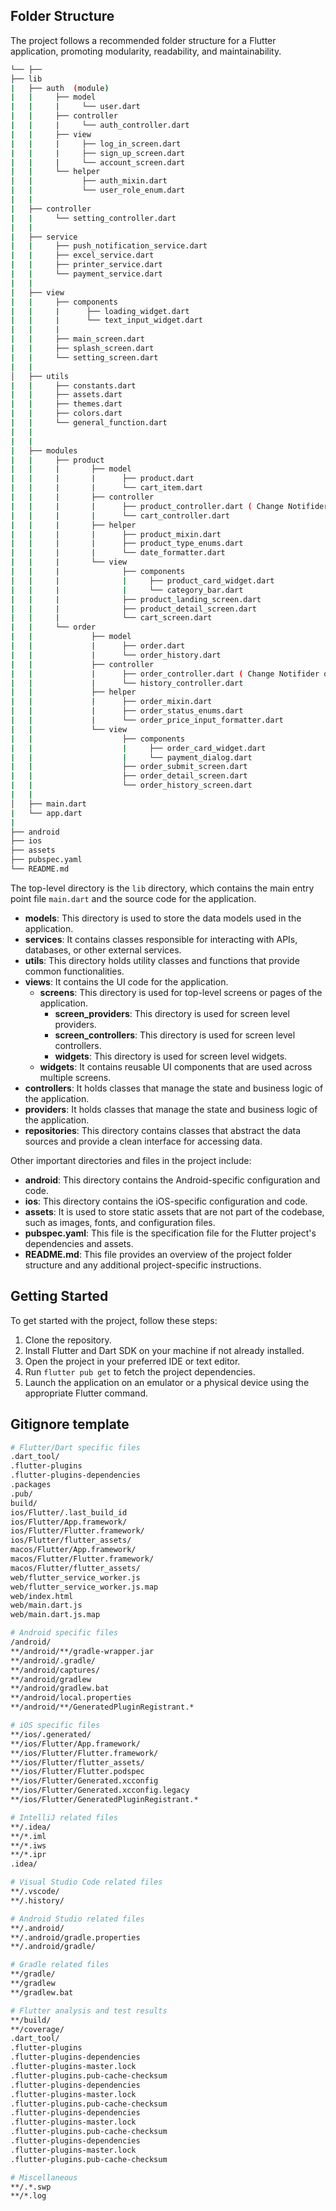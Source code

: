 ## Folder Structure

The project follows a recommended folder structure for a Flutter application, promoting modularity, readability, and maintainability.
```bash
└── ├──
├── lib
|   ├── auth  (module)
|   |     ├── model
|   |     |     └── user.dart
|   |     ├── controller
|   |     |     └── auth_controller.dart
|   |     ├── view
|   |     |     ├── log_in_screen.dart
|   |     |     ├── sign_up_screen.dart
|   |     |     └── account_screen.dart
|   |     └── helper
|   |           ├── auth_mixin.dart
|   |           └── user_role_enum.dart 
|   |
|   ├── controller
|   |     └── setting_controller.dart
|   |
|   ├── service
|   |     ├── push_notification_service.dart
|   |     ├── excel_service.dart
|   |     ├── printer_service.dart
|   |     └── payment_service.dart
|   |
|   ├── view
|   |     ├── components
|   |     |      ├── loading_widget.dart
|   |     |      └── text_input_widget.dart
|   |     | 
|   |     ├── main_screen.dart
|   |     ├── splash_screen.dart
|   |     └── setting_screen.dart
|   | 
│   ├── utils
|   |     ├── constants.dart
|   |     ├── assets.dart
|   |     ├── themes.dart
|   |     ├── colors.dart
|   |     └── general_function.dart
|   |
|   |
|   ├── modules
|   |     ├── product
|   |     |       ├── model
|   |     |       |      ├── product.dart
|   |     |       |      └── cart_item.dart
|   |     |       ├── controller
|   |     |       |      ├── product_controller.dart ( Change Notifider or GetxController with ProductMixin )
|   |     |       |      └── cart_controller.dart
|   |     |       ├── helper
|   |     |       |      ├── product_mixin.dart
|   |     |       |      ├── product_type_enums.dart
|   |     |       |      └── date_formatter.dart
|   |     |       └── view
|   |     |              ├── components
|   |     |              |     ├── product_card_widget.dart
|   |     |              |     └── category_bar.dart
|   |     |              ├── product_landing_screen.dart
|   |     |              ├── product_detail_screen.dart
|   |     |              └── cart_screen.dart
|   |     └── order
|   |             ├── model
|   |             |      ├── order.dart
|   |             |      └── order_history.dart
|   |             ├── controller
|   |             |      ├── order_controller.dart ( Change Notifider or GetxController with OrderMixin )
|   |             |      └── history_controller.dart
|   |             ├── helper
|   |             |      ├── order_mixin.dart
|   |             |      ├── order_status_enums.dart
|   |             |      └── order_price_input_formatter.dart
|   |             └── view
|   |                    ├── components
|   |                    |     ├── order_card_widget.dart
|   |                    |     └── payment_dialog.dart
|   |                    ├── order_submit_screen.dart
|   |                    ├── order_detail_screen.dart
|   |                    └── order_history_screen.dart
|   |            
│   ├── main.dart
|   └── app.dart
|
├── android
├── ios
├── assets
├── pubspec.yaml
└── README.md
```
The top-level directory is the `lib` directory, which contains the main entry point file `main.dart` and the source code for the application.

- **models**: This directory is used to store the data models used in the application.
- **services**: It contains classes responsible for interacting with APIs, databases, or other external services.
- **utils**: This directory holds utility classes and functions that provide common functionalities.
- **views**: It contains the UI code for the application.
  - **screens**: This directory is used for top-level screens or pages of the application.
    - **screen_providers**: This directory is used for screen level providers.
    - **screen_controllers**: This directory is used for screen level controllers.
    - **widgets**: This directory is used for screen level widgets.
  - **widgets**: It contains reusable UI components that are used across multiple screens.
- **controllers**: It holds classes that manage the state and business logic of the application.
- **providers**: It holds classes that manage the state and business logic of the application.
- **repositories**: This directory contains classes that abstract the data sources and provide a clean interface for accessing data.
  
Other important directories and files in the project include:

- **android**: This directory contains the Android-specific configuration and code.
- **ios**: This directory contains the iOS-specific configuration and code.
- **assets**: It is used to store static assets that are not part of the codebase, such as images, fonts, and configuration files.
- **pubspec.yaml**: This file is the specification file for the Flutter project's dependencies and assets.
- **README.md**: This file provides an overview of the project folder structure and any additional project-specific instructions.

## Getting Started

To get started with the project, follow these steps:

1. Clone the repository.
2. Install Flutter and Dart SDK on your machine if not already installed.
3. Open the project in your preferred IDE or text editor.
4. Run `flutter pub get` to fetch the project dependencies.
5. Launch the application on an emulator or a physical device using the appropriate Flutter command.

## Gitignore template
```bash
# Flutter/Dart specific files
.dart_tool/
.flutter-plugins
.flutter-plugins-dependencies
.packages
.pub/
build/
ios/Flutter/.last_build_id
ios/Flutter/App.framework/
ios/Flutter/Flutter.framework/
ios/Flutter/flutter_assets/
macos/Flutter/App.framework/
macos/Flutter/Flutter.framework/
macos/Flutter/flutter_assets/
web/flutter_service_worker.js
web/flutter_service_worker.js.map
web/index.html
web/main.dart.js
web/main.dart.js.map

# Android specific files
/android/
**/android/**/gradle-wrapper.jar
**/android/.gradle/
**/android/captures/
**/android/gradlew
**/android/gradlew.bat
**/android/local.properties
**/android/**/GeneratedPluginRegistrant.*

# iOS specific files
**/ios/.generated/
**/ios/Flutter/App.framework/
**/ios/Flutter/Flutter.framework/
**/ios/Flutter/flutter_assets/
**/ios/Flutter/Flutter.podspec
**/ios/Flutter/Generated.xcconfig
**/ios/Flutter/Generated.xcconfig.legacy
**/ios/Flutter/GeneratedPluginRegistrant.*

# IntelliJ related files
**/.idea/
**/*.iml
**/*.iws
**/*.ipr
.idea/

# Visual Studio Code related files
**/.vscode/
**/.history/

# Android Studio related files
**/.android/
**/.android/gradle.properties
**/.android/gradle/

# Gradle related files
**/gradle/
**/gradlew
**/gradlew.bat

# Flutter analysis and test results
**/build/
**/coverage/
.dart_tool/
.flutter-plugins
.flutter-plugins-dependencies
.flutter-plugins-master.lock
.flutter-plugins.pub-cache-checksum
.flutter-plugins-dependencies
.flutter-plugins-master.lock
.flutter-plugins.pub-cache-checksum
.flutter-plugins-dependencies
.flutter-plugins-master.lock
.flutter-plugins.pub-cache-checksum
.flutter-plugins-dependencies
.flutter-plugins-master.lock
.flutter-plugins.pub-cache-checksum

# Miscellaneous
**/.*.swp
**/*.log
```
